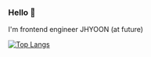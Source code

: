 ### Hello 👋
I'm frontend engineer JHYOON (at future)

[![Top Langs](https://github-readme-stats.vercel.app/api/top-langs/?JeonghyunYoon=anuraghazra&layout=compact)](https://github.com/anuraghazra/github-readme-stats)

